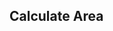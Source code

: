 ## Calculate Area

<!-- 
START
INPUT radius
SET pi = 3.14
area = pi * radius * radius
OUTPUT "Area of circle: ", area
END
 -->